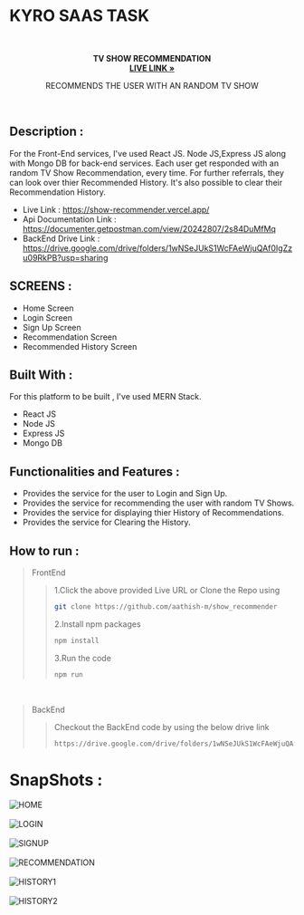 <a name="readme-top"></a>

# KYRO SAAS TASK

</br>
 <p align="center">
    <strong>TV SHOW RECOMMENDATION</strong>
    <br />
    <a href="show-recommender-51p36id1j-aathish-m.vercel.app"><strong>LIVE LINK »</strong></a>
    <p align="center">RECOMMENDS THE USER WITH AN RANDOM TV SHOW</p>
    <br />  
  </p>
  
## Description :
For the Front-End services, I've used React JS. Node JS,Express JS along with Mongo DB for back-end services. Each user get responded with an random TV Show Recommendation, every time. For further referrals, they can look over thier Recommended History. It's also possible to clear their Recommendation History.

- Live Link : https://show-recommender.vercel.app/
- Api Documentation Link : https://documenter.getpostman.com/view/20242807/2s84DuMfMq
- BackEnd Drive Link : https://drive.google.com/drive/folders/1wNSeJUkS1WcFAeWjuQAf0IgZzu09RkPB?usp=sharing


## SCREENS :

- Home Screen
- Login Screen
- Sign Up Screen
- Recommendation Screen
- Recommended History Screen

## Built With :

For this platform to be built , I've used MERN Stack.

- React JS
- Node JS
- Express JS
- Mongo DB


## Functionalities and Features :

- Provides the service for the user to Login and Sign Up.
- Provides the service for recommending the user with random TV Shows.
- Provides the service for displaying thier History of Recommendations.
- Provides the service for Clearing the History.


## How to run :

> FrontEnd 
>> 1.Click the above provided Live URL or Clone the Repo using 
>>```sh
>>git clone https://github.com/aathish-m/show_recommender
>>```
>>2.Install npm packages
>>```sh
>>npm install
>>```
>>3.Run the code
>>```sh
>>npm run
>>```
<br />

> BackEnd
>> Checkout the BackEnd code by using the below drive link
>>```sh
>>https://drive.google.com/drive/folders/1wNSeJUkS1WcFAeWjuQAf0IgZzu09RkPB?usp=sharing
>>```

# SnapShots : 
![HOME](https://user-images.githubusercontent.com/86217637/197388858-603595be-e3cb-42be-80f1-2d6e683e9925.png)
<br /><br />
![LOGIN](https://user-images.githubusercontent.com/86217637/197388864-27e8453d-ff16-4d34-88b5-a8b9916233ae.png)
<br /><br />
![SIGNUP](https://user-images.githubusercontent.com/86217637/197388869-42398bb3-dc25-4eba-96f1-1db2ca9e87ad.png)
<br /><br />
![RECOMMENDATION](https://user-images.githubusercontent.com/86217637/197388873-86576856-5406-4872-b713-31c05c83c724.png)
<br /><br />
![HISTORY1](https://user-images.githubusercontent.com/86217637/197388879-6ffee4da-ef8a-42e2-9194-bec346eabfd5.png)
<br /><br />
![HISTORY2](https://user-images.githubusercontent.com/86217637/197388880-502023ec-1123-4e88-86e8-7379192fa73d.png)

